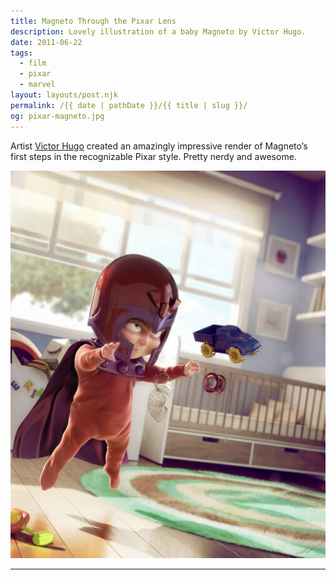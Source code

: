 ```yaml
---
title: Magneto Through the Pixar Lens
description: Lovely illustration of a baby Magneto by Victor Hugo.
date: 2011-06-22
tags: 
  - film
  - pixar
  - marvel
layout: layouts/post.njk
permalink: /{{ date | pathDate }}/{{ title | slug }}/
og: pixar-magneto.jpg
---
```


Artist [Victor Hugo](http://torugo.wordpress.com/2011/06/10/eriks-first-oh-wait/) created an amazingly impressive render of Magneto’s first steps in the recognizable Pixar style. Pretty nerdy and awesome.

![baby in Magneto’s helmet and cape levitating in a nursery](/img/pixar-magneto.jpg)

---
